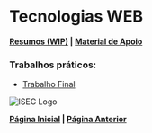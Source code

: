 # Tecnologias WEB

**[Resumos (WIP)](#) | [Material de Apoio](https://github.com/TheForgottened/tecnologias_web)**

### **Trabalhos práticos:**

- [Trabalho Final](https://github.com/JOSEALM3IDA/twebtrabalho)

![ISEC Logo](https://moodle.isec.pt/moodle/pluginfile.php/1/theme_adaptable/logo/1581343866/logo.png)

**[Página Inicial](../../../index.md) | [Página Anterior](../1stSemester.md)**